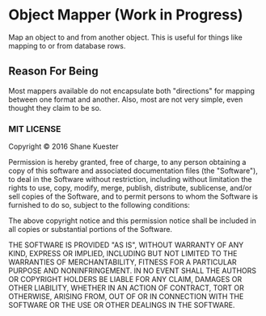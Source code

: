 # Object Mapper  (Work in Progress)

Map an object to and from another object. This is useful for things like mapping to or from database rows.


## Reason For Being

Most mappers available do not encapsulate both "directions" for mapping between one format and another. Also, most are not very simple, even thought they claim to be so.


### MIT LICENSE

Copyright &copy; 2016 Shane Kuester

Permission is hereby granted, free of charge, to any person obtaining a copy of this software and associated documentation files (the "Software"), to deal in the Software without restriction, including without limitation the rights to use, copy, modify, merge, publish, distribute, sublicense, and/or sell copies of the Software, and to permit persons to whom the Software is furnished to do so, subject to the following conditions:

The above copyright notice and this permission notice shall be included in all copies or substantial portions of the Software.

THE SOFTWARE IS PROVIDED "AS IS", WITHOUT WARRANTY OF ANY KIND, EXPRESS OR IMPLIED, INCLUDING BUT NOT LIMITED TO THE WARRANTIES OF MERCHANTABILITY, FITNESS FOR A PARTICULAR PURPOSE AND NONINFRINGEMENT. IN NO EVENT SHALL THE AUTHORS OR COPYRIGHT HOLDERS BE LIABLE FOR ANY CLAIM, DAMAGES OR OTHER LIABILITY, WHETHER IN AN ACTION OF CONTRACT, TORT OR OTHERWISE, ARISING FROM, OUT OF OR IN CONNECTION WITH THE SOFTWARE OR THE USE OR OTHER DEALINGS IN THE SOFTWARE.
